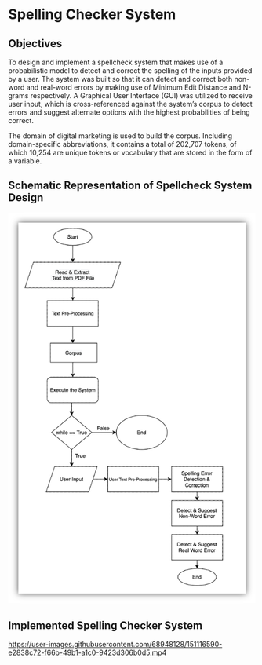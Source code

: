 # Spelling Checker System

## Objectives

To design and implement a spellcheck system that makes use of a probabilistic model to detect and correct the spelling of the inputs provided by a user. The system was built so that it can detect and correct both non-word and real-word errors by making use of Minimum Edit Distance and N-grams respectively. A Graphical User Interface (GUI) was utilized to receive user input, which is cross-referenced against the system’s corpus to detect errors and suggest alternate options with the highest probabilities of being correct. 

The domain of digital marketing is used to build the corpus. Including domain-specific abbreviations, it contains a total of 202,707 tokens, of which 10,254 are unique tokens or vocabulary that are stored in the form of a variable. 

## Schematic Representation of Spellcheck System Design

![alt text](https://github.com/lam771994/Spelling_Checker_System/blob/main/images/Spell_Checker_System_Flowchart.png)

## Implemented Spelling Checker System

https://user-images.githubusercontent.com/68948128/151116590-e2838c72-f66b-49b1-a1c0-9423d306b0d5.mp4

